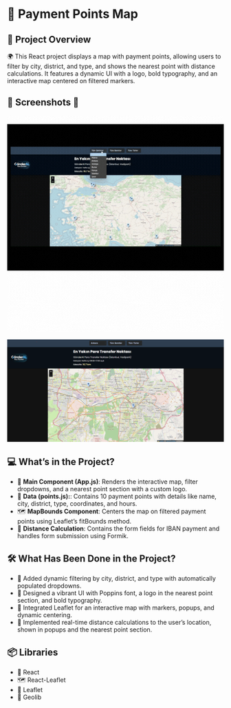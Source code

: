 # 🔑 Payment Points Map

## 📖 Project Overview
🌍 This React project displays a map with payment points, allowing users to filter by city, district, and type, and shows the nearest point with distance calculations. It features a dynamic UI with a logo, bold typography, and an interactive map centered on filtered markers.

## 📸 Screenshots 📸

![gonderal2.gif](https://github.com/Fiartaks/69-React-Payment-Points-Map/blob/main/public/gonderal2.gif)

![gonderal1.gif](https://github.com/Fiartaks/69-React-Payment-Points-Map/blob/main/public/gonderal1.png)




## 💻 What’s in the Project?
- 🌟 **Main Component (App.js)**: Renders the interactive map, filter dropdowns, and a nearest point section with a custom logo.  
- 📍 **Data (points.js):**: Contains 10 payment points with details like name, city, district, type, coordinates, and hours. 
- 🗺️ **MapBounds Component**: Centers the map on filtered payment points using Leaflet’s fitBounds method.
- 📏 **Distance Calculation**: Contains the form fields for IBAN payment  and handles form submission using Formik.  


## 🛠️ What Has Been Done in the Project?
- 🔄 Added dynamic filtering by city, district, and type with automatically populated dropdowns.
- 🎨 Designed a vibrant UI with Poppins font, a logo in the nearest point section, and bold typography. 
- 📍 Integrated Leaflet for an interactive map with markers, popups, and dynamic centering.
- 📏 Implemented real-time distance calculations to the user’s location, shown in popups and the nearest point section.

## 📦 Libraries
- 📘 React  
- 🗺️ React-Leaflet 
- 📍 Leaflet
- 📏 Geolib


